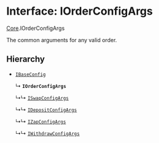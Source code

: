 # Interface: IOrderConfigArgs

[Core](../modules/Core.md).IOrderConfigArgs

The common arguments for any valid order.

## Hierarchy

- [`IBaseConfig`](Core.IBaseConfig.md)

  ↳ **`IOrderConfigArgs`**

  ↳↳ [`ISwapConfigArgs`](Core.ISwapConfigArgs.md)

  ↳↳ [`IDepositConfigArgs`](Core.IDepositConfigArgs.md)

  ↳↳ [`IZapConfigArgs`](Core.IZapConfigArgs.md)

  ↳↳ [`IWithdrawConfigArgs`](Core.IWithdrawConfigArgs.md)
